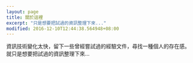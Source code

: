 ```yaml
---
layout: page
title: 關於這裡
excerpt: "只是想要把試過的資訊整理下來..."
modified: 2016-12-10T12:44:38.564948+08:00
---
```


資訊技術變化太快，留下一些曾經嘗試過的經驗文件，尋找一種個人的存在感。
就只是想要把試過的資訊整理下來...